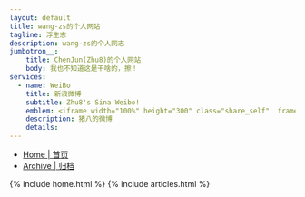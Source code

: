 ```yaml
---
layout: default
title: wang-zs的个人网站
tagline: 浮生志
description: wang-zs的个人网志
jumbotron__:
    title: ChenJun(Zhu8)的个人网站
    body: 我也不知道这是干啥的，擦！
services: 
  - name: WeiBo
    title: 新浪微博
    subtitle: Zhu8's Sina Weibo!
    emblem: <iframe width="100%" height="300" class="share_self"  frameborder="0" scrolling="no" src="http://widget.weibo.com/weiboshow/index.php?language=&width=0&height=300&fansRow=2&ptype=0&speed=0&skin=1&isTitle=0&noborder=1&isWeibo=1&isFans=0&uid=1619722161&verifier=918e85d6&dpc=1"></iframe>
    description: 猪八的微博
    details: 
---
```

<!-- Nav tabs -->
<ul class="nav nav-pills nav-justifiedx">
    <li class="active"><a href="/wang-zs-space/">Home | 首页</a></li>
    <li class=""><a href="/wang-zs-space/archive.html">Archive | 归档</a></li>
</ul>
{% include home.html %}
{% include articles.html %}
